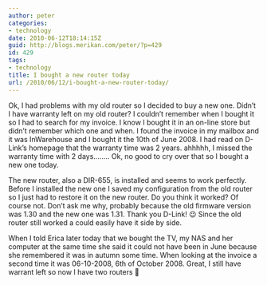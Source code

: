 ```yaml
---
author: peter
categories:
- technology
date: 2010-06-12T18:14:15Z
guid: http://blogs.merikan.com/peter/?p=429
id: 429
tags:
- technology
title: I bought a new router today
url: /2010/06/12/i-bought-a-new-router-today/
---
```


Ok, I had problems with my old router so I decided to buy a new one. Didn&#8217;t I have warranty left on my old router? I couldn&#8217;t remember when I bought it so I had to search for my invoice. I know I bought it in an on-line store but didn&#8217;t remember which one and when. I found the invoice in my mailbox and it was InWarehouse and I bought it the 10th of June 2008. I had read on D-Link&#8217;s homepage that the warranty time was 2 years. ahhhhh, I missed the warranty time with 2 days&#8230;&#8230;.. Ok, no good to cry over that so I bought a new one today.

The new router, also a DIR-655, is installed and seems to work perfectly. Before I installed the new one I saved my configuration from the old router so I just had to restore it on the new router. Do you think it worked? Of course not. Don&#8217;t ask me why, probably because the old firmware version was 1.30 and the new one was 1.31. Thank you D-Link! 😉 Since the old router still worked a could easily have it side by side.

When I told Erica later today that we bought the TV, my NAS and her computer at the same time she said it could not have been in June because she remembered it was in autumn some time. When looking at the invoice a second time it was 06-10-2008, 6th of October 2008. Great, I still have warrant left so now I have two routers 🙂